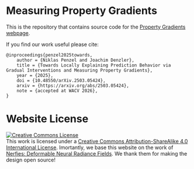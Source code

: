 # Measuring Property Gradients

This is the repository that contains source code for the [Property Gradients webpage](https://propgrad.github.io).

If you find our work useful please cite:
```
@inproceedings{penzel2025towards,
    author = {Niklas Penzel and Joachim Denzler},
    title = {Towards Locally Explaining Prediction Behavior via Gradual Interventions and Measuring Property Gradients},
    year = {2025},
    doi = {10.48550/arXiv.2503.05424},
    arxiv = {https://arxiv.org/abs/2503.05424},
    note = {accepted at WACV 2026},
}
```

# Website License
<a rel="license" href="http://creativecommons.org/licenses/by-sa/4.0/"><img alt="Creative Commons License" style="border-width:0" src="https://i.creativecommons.org/l/by-sa/4.0/88x31.png" /></a><br />This work is licensed under a <a rel="license" href="http://creativecommons.org/licenses/by-sa/4.0/">Creative Commons Attribution-ShareAlike 4.0 International License</a>.
 Imortantly, we base this website on the work of [Nerfies: Deformable Neural Radiance Fields](https://nerfies.github.io). We thank them for making the design open source!
